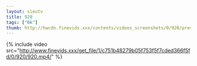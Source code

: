 ```yaml
--- 
layout: sieutv
title: 920
tags: ["0k"]
thumb: http://hwcdn.finevids.xxx/contents/videos_screenshots/0/920/preview.mp4.jpg
---
```

{% include video src="http://www.finevids.xxx/get_file/1/c751b48279b05f753f5f7cded366f5fd/0/920/920.mp4/" %} 
